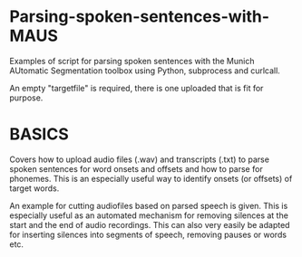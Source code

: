 # Parsing-spoken-sentences-with-MAUS
Examples of script for parsing spoken sentences with the Munich AUtomatic Segmentation toolbox using Python, subprocess and curlcall. 

An empty "targetfile" is required, there is one uploaded that is fit for purpose.

# BASICS
Covers how to upload audio files (.wav) and transcripts (.txt) to parse spoken sentences for word onsets and offsets and how to parse for phonemes. This is an especially useful way to identify onsets (or offsets) of target words.

An example for cutting audiofiles based on parsed speech is given. This is especially useful as an automated mechanism for removing silences at the start and the end of audio recordings. This can also very easily be adapted for inserting silences into segments of speech, removing pauses or words etc.
